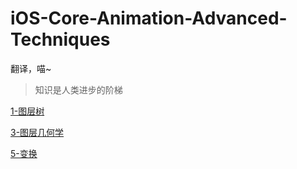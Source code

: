 iOS-Core-Animation-Advanced-Techniques
======================================

翻译，喵~

>知识是人类进步的阶梯

[1-图层树](https://github.com/AttackOnDobby/iOS-Core-Animation-Advanced-Techniques/blob/master/1-图层树/图层树.md)

[3-图层几何学](https://github.com/AttackOnDobby/iOS-Core-Animation-Advanced-Techniques/blob/master/3-图层几何学/图层几何学.md)

[5-变换](https://github.com/AttackOnDobby/iOS-Core-Animation-Advanced-Techniques/blob/master/5-变换/变换.md)